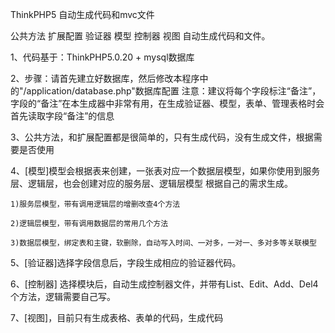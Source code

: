 ThinkPHP5 自动生成代码和mvc文件

公共方法 扩展配置 验证器 模型 控制器  视图  自动生成代码和文件。

 1、代码基于：ThinkPHP5.0.20  +  mysql数据库
 
 2、步骤：请首先建立好数据库，然后修改本程序中的"/application/database.php"数据库配置
    注意：建议将每个字段标注“备注”，字段的“备注”在本生成器中非常有用，在生成验证器、模型，表单、管理表格时会首先读取字段“备注”的信息

 3、公共方法，和扩展配置都是很简单的，只有生成代码，没有生成文件，根据需要是否使用

 4、[模型]模型会根据表来创建，一张表对应一个数据层模型，如果你使用到服务层、逻辑层，也会创建对应的服务层、逻辑层模型
    根据自己的需求生成。

    1)服务层模型，带有调用逻辑层的增删改查4个方法

    2)逻辑层模型，带有调用数据层的常用几个方法

    3)数据层模型，绑定表和主键，软删除，自动写入时间、一对多，一对一、多对多等关联模型

 5、[验证器]选择字段信息后，字段生成相应的验证器代码。

 6、[控制器] 选择模块后，自动生成控制器文件，并带有List、Edit、Add、Del4个方法，逻辑需要自己写。

 7、[视图]，目前只有生成表格、表单的代码，生成代码


